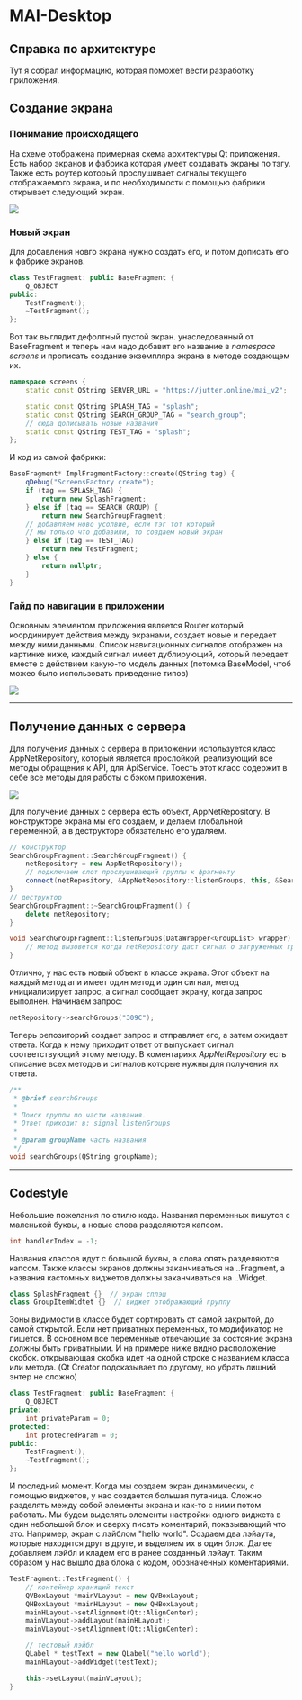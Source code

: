 # MAI-Desktop
## Справка по архитектуре
Тут я собрал информацию, которая поможет вести разработку приложения.

## Создание экрана

### Понимание происходящего

На схеме отображена примерная схема архитектуры Qt приложения. Есть набор экранов и фабрика которая умеет создавать экраны по тэгу. Также есть роутер который прослушивает сигналы текущего отображаемого экрана, и по необходимости с помощью фабрики открывает следующий экран.

![](https://github.com/SuperSLD/MAI-Desktop/blob/main/images/архитектура.png?raw=true)

### Новый экран

Для добавления новго экрана нужно создать его, и потом дописать его к фабрике экранов.
```cpp
class TestFragment: public BaseFragment {
    Q_OBJECT
public:
    TestFragment();
    ~TestFragment();
};
```
Вот так выглядит дефолтный пустой экран. унаследованный от BaseFragment и теперь нам надо добавит его название в *namespace screens*  и прописать создание экземпляра экрана в методе создающем их.
```cpp
namespace screens {
    static const QString SERVER_URL = "https://jutter.online/mai_v2";

    static const QString SPLASH_TAG = "splash";
    static const QString SEARCH_GROUP_TAG = "search_group";
    // сюда дописывать новые названия
    static const QString TEST_TAG = "splash";
};
```
И код из самой фабрики:
```cpp
BaseFragment* ImplFragmentFactory::create(QString tag) {
    qDebug("ScreensFactory create");
    if (tag == SPLASH_TAG) {
        return new SplashFragment;
    } else if (tag == SEARCH_GROUP) {
        return new SearchGroupFragment;
    // добавляем ново усолвие, если тэг тот который
    // мы только что добавили, то создаем новый экран
    } else if (tag == TEST_TAG)
        return new TestFragment;
    } else {
        return nullptr;
    }
}
```

### Гайд по навигации в приложении

Основным элементом приложения является Router который координирует действия между экранами, создает новые и передает между ними данными. Список навигационных сигналов отображен на картинке ниже, каждый сигнал имеет дублирующий, который передает вместе с действием какую-то модель данных (потомка BaseModel, чтоб можео было использовать приведение типов)

![](https://github.com/SuperSLD/MAI-Desktop/blob/main/images/навигация.png?raw=true)

---
## Получение данных с сервера

Для получения данных с сервера в приложении используется класс AppNetRepository, который является прослойкой, реализующий все методы обращения к API, для ApiService. Тоесть этот класс содержит в себе все методы для работы с бэком приложения.

![](https://github.com/SuperSLD/MAI-Desktop/blob/main/images/интернет.png?raw=true)

Для получение данных с сервера есть объект, AppNetRepository. В конструкторе экрана мы его создаем, и делаем глобальной переменной, а в деструкторе обязательно его удаляем.
```cpp
// конструктор
SearchGroupFragment::SearchGroupFragment() {
    netRepository = new AppNetRepository();
    // подключаем слот прослушивающий группы к фрагменту
    connect(netRepository, &AppNetRepository::listenGroups, this, &SearchGroupFragment::listenGroups);
}
// деструктор
SearchGroupFragment::~SearchGroupFragment() {
    delete netRepository;
}

void SearchGroupFragment::listenGroups(DataWrapper<GroupList> wrapper) {
    // метод вызовется когда netRepository даст сигнал о загруженных группах
}
```
Отлично, у нас есть новый объект в классе экрана. Этот объект на каждый метод апи имеет один метод и один сигнал, метод инициализирует запрос, а сигнал сообщает экрану, когда запрос выполнен.
Начинаем запрос:
```cpp
netRepository->searchGroups("309С");
```
Теперь репозиторий создает запрос и отправляет его, а затем ожидает ответа. Когда к нему приходит ответ от выпускает сигнал соответствующий этому методу. В коментариях *AppNetRepository* есть описание всех методов и сигналов которые нужны для получения их ответа.
```cpp
/**
 * @brief searchGroups
 *
 * Поиск группы по части названия.
 * Ответ приходит в: signal listenGroups
 *
 * @param groupName часть названия
 */
void searchGroups(QString groupName);
```

---
## Codestyle
Небольшие пожелания по стилю кода.
Названия переменных пишутся с маленькой буквы, а новые слова разделяются капсом.
```cpp
int handlerIndex = -1;
```
Названия классов идут с большой буквы, а слова опять разделяются капсом. Также классы экранов должны заканчиваться на ..Fragment, а названия кастомных виджетов должны заканчиваться на ..Widget.
```cpp
class SplashFragment {}  // экран сплэш
class GroupItemWidtet {}  // виджет отображающий группу
```
Зоны видимости в классе будет сортировать от самой закрытой, до самой открытой. Если нет приватных переменных, то модификатор не пишется. В основном все переменные отвечающие за состояние экрана должны быть приватными. И на примере ниже видно расположение скобок. открывающая скобка идет на одной строке с названием класса или метода. (Qt Creator подсказывает по другому, но убрать лишний энтер не сложно)
```cpp
class TestFragment: public BaseFragment {
    Q_OBJECT
private:
    int privateParam = 0;
protected:
    int protecredParam = 0;
public:
    TestFragment();
    ~TestFragment();
};
```
И последний момент. Когда мы создаем экран динамически, с помощью виджетов, у нас создается большая путаница. Сложно разделять между собой элементы экрана и как-то с ними потом работать. Мы будем выделять элементы настройки одного виджета в один небольшой блок и сверху писать коментарий, показывающий что это.
Например, экран с лэйблом "hello world". Создаем два лэйаута, которые находятся друг в друге, и выделяем их в один блок. Далее добавляем лэйбл и кладем его в ранее созданный лэйаут. Таким образом у нас вышло два блока с кодом, обозначенных коментариями.
```cpp
TestFragment::TestFragment() {
    // контейнер хранящий текст
    QVBoxLayout *mainVLayout = new QVBoxLayout;
    QHBoxLayout *mainHLayout = new QHBoxLayout;
    mainHLayout->setAlignment(Qt::AlignCenter);
    mainVLayout->addLayout(mainHLayout);
    mainVLayout->setAlignment(Qt::AlignCenter);

    // тестовый лэйбл
    QLabel * testText = new QLabel("hello world");
    mainHLayout->addWidget(testText);

    this->setLayout(mainVLayout);
}
```
